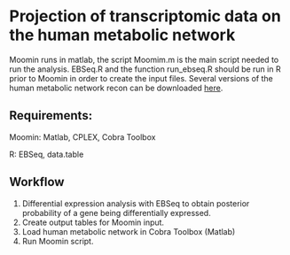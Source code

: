 # Projection of transcriptomic data on the human metabolic network

Moomin runs in matlab, the script Moomim.m is the main script needed to run the analysis.
EBSeq.R and the function run_ebseq.R should be run in R prior to Moomin in order to create the input files.
Several versions of the human metabolic network recon can be downloaded [here](https://www.vmh.life/#downloadview).

## Requirements: 
Moomin: Matlab, CPLEX, Cobra Toolbox

R: EBSeq, data.table

## Workflow
1. Differential expression analysis with EBSeq to obtain posterior probability of a gene being differentially expressed.
2. Create output tables for Moomin input.
3. Load human metabolic network in Cobra Toolbox (Matlab)
4. Run Moomin script.
